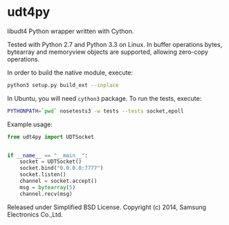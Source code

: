 udt4py
======

libudt4 Python wrapper written with Cython.

Tested with Python 2.7 and Python 3.3 on Linux. In buffer operations bytes,
bytearray and memoryview objects are supported, allowing zero-copy operations.

In order to build the native module, execute:

```bash
python3 setup.py build_ext --inplace
```

In Ubuntu, you will need ``cython3`` package.
To run the tests, execute:

```bash
PYTHONPATH=`pwd` nosetests3 -w tests --tests socket,epoll
```

Example usage:

```python
from udt4py import UDTSocket


if __name__ == "__main__":
    socket = UDTSocket()
    socket.bind("0.0.0.0:7777")
    socket.listen()
    channel = socket.accept()
    msg = bytearray(5)
    channel.recv(msg)
```

Released under Simplified BSD License.
Copyright (c) 2014, Samsung Electronics Co.,Ltd.
